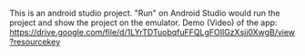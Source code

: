 This is an android studio project. "Run" on Android Studio would run the project and show the project on the emulator. 
Demo (Video) of the app: https://drive.google.com/file/d/1LYrTDTuobqfuFFQLgFOIlGzXsjj0XwgB/view?resourcekey
